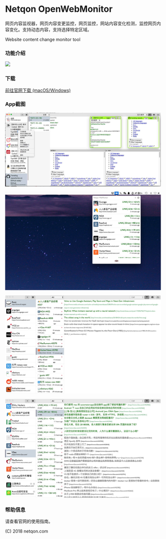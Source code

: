 # Netqon OpenWebMonitor

网页内容监视器，网页内容变更监控，网页监控，网站内容变化检测，监控网页内容变化。支持动态内容，支持选择特定区域。

Website content change monitor tool

### 功能介绍

![](https://fate2.oss-cn-shanghai.aliyuncs.com/pool/20180824170052.png)

### 下载

[前往官网下载 (macOS/Windows)](http://openwebmonitor.netqon.com/)

### App截图

![](content/libs/n0.jpg)

![](content/libs/0.jpg)

![](content/libs/1.jpg)

![](content/libs/2.jpg)


### 帮助信息

请查看官网的使用指南。

(C) 2018 netqon.com
